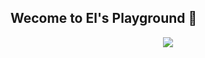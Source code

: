 ## Wecome to El's Playground 👋

<div align= "center">
    <img src="https://capsule-render.vercel.app/api?type=waving&color=0:e88282,100:9348a8&height=180&text=Welcome,%20here%20is%20El's%20Playground!&animation=&fontColor=ffffff&fontSize=50" />
</div>

<!--
**MINGDDING/MINGDDING** is a ✨ _special_ ✨ repository because its `README.md` (this file) appears on your GitHub profile.

Here are some ideas to get you started:

- 🔭 I’m currently working on ...
- 🌱 I’m currently learning ...
- 👯 I’m looking to collaborate on ...
- 🤔 I’m looking for help with ...
- 💬 Ask me about ...
- 📫 How to reach me: ...
- 😄 Pronouns: ...
- ⚡ Fun fact: ...
-->
